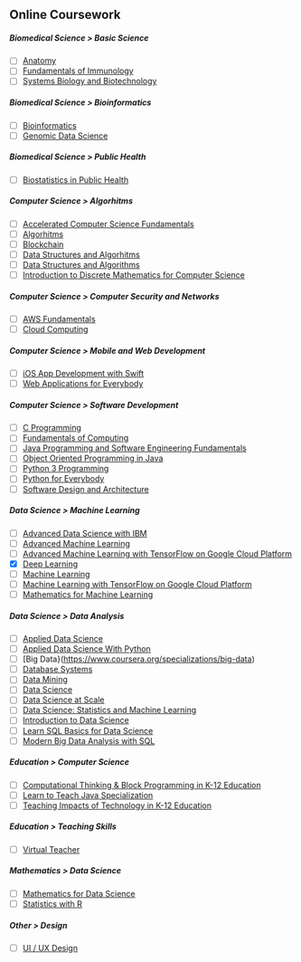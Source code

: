 ## Online Coursework
##### Biomedical Science > Basic Science
- [ ] [Anatomy](https://www.coursera.org/specializations/anatomy)
- [ ] [Fundamentals of Immunology](https://www.coursera.org/specializations/immunology)
- [ ] [Systems Biology and Biotechnology](https://www.coursera.org/specializations/systems-biology)

##### Biomedical Science > Bioinformatics
- [ ] [Bioinformatics](https://www.coursera.org/specializations/bioinformatics)
- [ ] [Genomic Data Science](https://www.coursera.org/specializations/genomic-data-science)

##### Biomedical Science > Public Health
- [ ] [Biostatistics in Public Health](https://www.coursera.org/specializations/biostatistics-public-health)

##### Computer Science > Algorhitms
- [ ] [Accelerated Computer Science Fundamentals](https://www.coursera.org/specializations/cs-fundamentals)
- [ ] [Algorhitms](https://www.coursera.org/specializations/algorithms)
- [ ] [Blockchain](https://www.coursera.org/specializations/uci-blockchain)
- [ ] [Data Structures and Algorhitms](https://www.coursera.org/specializations/data-structures-algorithms)
- [ ] [Data Structures and Algorithms](https://www.coursera.org/specializations/data-structures-algorithms-tsinghua)
- [ ] [Introduction to Discrete Mathematics for Computer Science](https://www.coursera.org/specializations/discrete-mathematics)

##### Computer Science > Computer Security and Networks
- [ ] [AWS Fundamentals](https://www.coursera.org/specializations/aws-fundamentals)
- [ ] [Cloud Computing](https://www.coursera.org/specializations/cloud-computing)

##### Computer Science > Mobile and Web Development
- [ ] [iOS App Development with Swift](https://www.coursera.org/specializations/app-development)
- [ ] [Web Applications for Everybody](https://www.coursera.org/specializations/web-applications)

##### Computer Science > Software Development
- [ ] [C Programming](https://www.coursera.org/specializations/c-programming)
- [ ] [Fundamentals of Computing](https://www.coursera.org/specializations/computer-fundamentals)
- [ ] [Java Programming and Software Engineering Fundamentals](https://www.coursera.org/specializations/java-programming)
- [ ] [Object Oriented Programming in Java](https://www.coursera.org/specializations/object-oriented-programming)
- [ ] [Python 3 Programming](https://www.coursera.org/specializations/python-3-programming)
- [ ] [Python for Everybody](https://www.coursera.org/specializations/python)
- [ ] [Software Design and Architecture](https://www.coursera.org/specializations/software-design-architecture)

##### Data Science > Machine Learning
- [ ] [Advanced Data Science with IBM](https://www.coursera.org/specializations/advanced-data-science-ibm)
- [ ] [Advanced Machine Learning](https://www.coursera.org/specializations/aml)
- [ ] [Advanced Machine Learning with TensorFlow on Google Cloud Platform](https://www.coursera.org/specializations/advanced-machine-learning-tensorflow-gcp)
- [X] [Deep Learning](https://coursera.org/share/dc66249f6cfe797916dff259a96e7860)
- [ ] [Machine Learning](https://www.coursera.org/specializations/machine-learning)
- [ ] [Machine Learning with TensorFlow on Google Cloud Platform](https://www.coursera.org/specializations/machine-learning-tensorflow-gcp)
- [ ] [Mathematics for Machine Learning ](https://www.coursera.org/specializations/mathematics-machine-learning)

##### Data Science > Data Analysis
- [ ] [Applied Data Science](https://www.coursera.org/specializations/applied-data-science)
- [ ] [Applied Data Science With Python](https://www.coursera.org/specializations/data-science-python)
- [ ] [Big Data}(https://www.coursera.org/specializations/big-data)
- [ ] [Database Systems](https://www.coursera.org/specializations/database-systems)
- [ ] [Data Mining](https://www.coursera.org/specializations/data-mining)
- [ ] [Data Science](https://www.coursera.org/specializations/jhu-data-science)
- [ ] [Data Science at Scale](https://www.coursera.org/specializations/data-science)
- [ ] [Data Science: Statistics and Machine Learning](https://www.coursera.org/specializations/data-science-statistics-machine-learning)
- [ ] [Introduction to Data Science](https://www.coursera.org/specializations/introduction-data-science)
- [ ] [Learn SQL Basics for Data Science](https://www.coursera.org/specializations/learn-sql-basics-data-science)
- [ ] [Modern Big Data Analysis with SQL](https://www.coursera.org/specializations/cloudera-big-data-analysis-sql)

##### Education > Computer Science
- [ ] [Computational Thinking & Block Programming in K-12 Education](https://www.coursera.org/specializations/computational-thinking-block-programming-k12-education)
- [ ] [Learn to Teach Java Specialization](https://www.coursera.org/specializations/teach-java)
- [ ] [Teaching Impacts of Technology in K-12 Education](https://www.coursera.org/specializations/teach-impacts-technology-k12-education)

##### Education > Teaching Skills
- [ ] [Virtual Teacher](https://www.coursera.org/specializations/virtual-teacher)

##### Mathematics > Data Science
- [ ] [Mathematics for Data Science](https://www.coursera.org/specializations/mathematics-for-data-science)
- [ ] [Statistics with R](https://www.coursera.org/specializations/statistics)

##### Other > Design
- [ ] [UI / UX Design](https://www.coursera.org/specializations/ui-ux-design)
